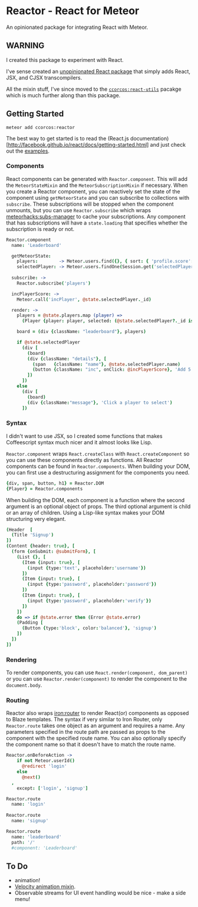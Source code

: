 # Reactor - React for Meteor

An opinionated package for integrating React with Meteor.

## WARNING

I created this package to experiment with React. 

I've sense created an [unopinionated React package](https://github.com/ccorcos/meteor-react) that simply adds React, JSX, and CJSX transcompilers. 

All the mixin stuff, I've since moved to the [`ccorcos:react-utils`](https://github.com/ccorcos/meteor-react-utils) pacakge which is much further along than this package.

## Getting Started

    meteor add ccorcos:reactor

The best way to get started is to read the (React.js documentation)[http://facebook.github.io/react/docs/getting-started.html] and just check out the [examples](/examples).

### Components

React components can be generated with `Reactor.component`. This will add the `MeteorStateMixin` and the `MeteorSubscriptionMixin` if necessary. When you create a Reactor component, you can reactively set the state of the component using `getMeteorState` and you can subscribe to collections with `subscribe`. These subscriptions will be stopped when the component unmounts, but you can use `Reactor.subscribe` which wraps [meteorhacks:subs-manager](https://github.com/meteorhacks/subs-manager) to cache your subscriptions. Any component that has subscriptions will have a `state.loading` that specifies whether the subscription is ready or not. 

```coffee
Reactor.component
  name: 'Leaderboard'

  getMeteorState:
    players:        -> Meteor.users.find({}, { sort: { 'profile.score': -1, username: 1 } }).fetch()
    selectedPlayer: -> Meteor.users.findOne(Session.get('selectedPlayerId'))
  
  subscribe: ->
    Reactor.subscribe('players')

  incPlayerScore: ->
    Meteor.call('incPlayer', @state.selectedPlayer._id)

  render: ->
    players = @state.players.map (player) =>
      (Player {player: player, selected: (@state.selectedPlayer?._id is player._id)})

    board = (div {className: "leaderboard"}, players)

    if @state.selectedPlayer
      (div [
        (board)
        (div {className: "details"}, [
          (span   {className: "name"}, @state.selectedPlayer.name)
          (button {className: "inc", onClick: @incPlayerScore}, 'Add 5 points')
        ])
      ])
    else
      (div [
        (board)
        (div {className:"message"}, 'Click a player to select')
      ])
```

### Syntax

I didn't want to use JSX, so I created some functions that makes Coffeescript syntax much nicer and it almost looks like Lisp.

`Reactor.component` wraps `React.createClass` with `React.createComponent` so you can use these components directly as functions. All Reactor components can be found in `Reactor.components`. When building your DOM, you can first use a destructuring assignment for the components you need.

```coffee
{div, span, button, h1} = Reactor.DOM
{Player} = Reactor.components
```

When building the DOM, each component is a function where the second argument is an optional object of props. The third optional argument is child or an array of children. Using a Lisp-like syntax makes your DOM structuring very elegant.

```coffee
(Header  [
  (Title 'Signup')
])
(Content {header: true}, [
  (form {onSubmit: @submitForm}, [
    (List {}, [
      (Item {input: true}, [
        (input {type:'text', placeholder:'username'})
      ])
      (Item {input: true}, [
        (input {type:'password', placeholder:'password'})
      ])
      (Item {input: true}, [
        (input {type:'password', placeholder:'verify'})
      ])
    ])
    do => if @state.error then (Error @state.error)
    (Padding [
      (Button {type:'block', color:'balanced'}, 'signup')
    ])
  ])
])
```

### Rendering

To render components, you can use `React.render(component, dom_parent)` or you can use `Reactor.render(component)` to render the component to the `document.body`.

### Routing

Reactor also wraps [iron:router](https://github.com/iron-meteor/iron-router) to render React(or) components as opposed to Blaze templates. The syntax if very similar to Iron Router, only `Reactor.route` takes one object as an argument and requires a name. Any parameters specified in the route path are passed as props to the component with the specified route name. You can also optionally specify the component name so that it doesn't have to match the route name.

```coffee
Reactor.onBeforeAction ->
    if not Meteor.userId()
      @redirect 'login'
    else
      @next()
  ,
    except: ['login', 'signup']

Reactor.route
  name: 'login'
  
Reactor.route
  name: 'signup'

Reactor.route
  name: 'leaderboard'
  path: '/'
  #component: 'Leaderboard'
```

## To Do

- animation!
- [Velocity animation mixin](https://gist.github.com/tkafka/0d94c6ec94297bb67091).
- Observable streams for UI event handling would be nice - make a side menu!
